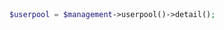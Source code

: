 ```python

```

```csharp

```

```java

```

```php
$userpool = $management->userpool()->detail();
```
